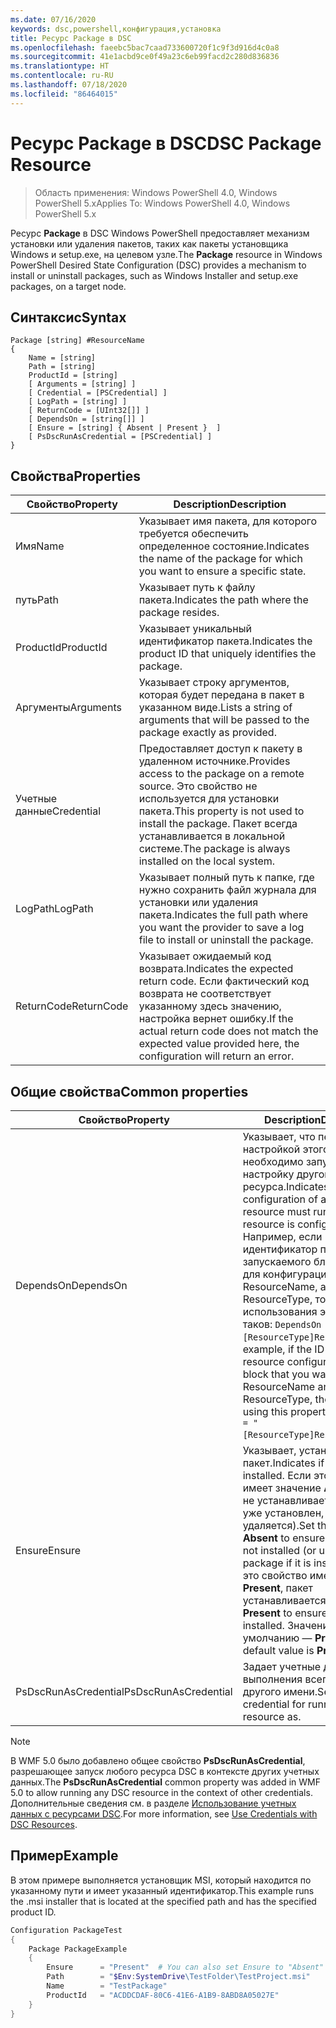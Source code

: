 ```yaml
---
ms.date: 07/16/2020
keywords: dsc,powershell,конфигурация,установка
title: Ресурс Package в DSC
ms.openlocfilehash: faeebc5bac7caad733600720f1c9f3d916d4c0a8
ms.sourcegitcommit: 41e1acbd9ce0f49a23c6eb99facd2c280d836836
ms.translationtype: HT
ms.contentlocale: ru-RU
ms.lasthandoff: 07/18/2020
ms.locfileid: "86464015"
---
```

# <a name="dsc-package-resource"></a><span data-ttu-id="769fe-103">Ресурс Package в DSC</span><span class="sxs-lookup"><span data-stu-id="769fe-103">DSC Package Resource</span></span>

> <span data-ttu-id="769fe-104">Область применения: Windows PowerShell 4.0, Windows PowerShell 5.x</span><span class="sxs-lookup"><span data-stu-id="769fe-104">Applies To: Windows PowerShell 4.0, Windows PowerShell 5.x</span></span>

<span data-ttu-id="769fe-105">Ресурс **Package** в DSC Windows PowerShell предоставляет механизм установки или удаления пакетов, таких как пакеты установщика Windows и setup.exe, на целевом узле.</span><span class="sxs-lookup"><span data-stu-id="769fe-105">The **Package** resource in Windows PowerShell Desired State Configuration (DSC) provides a mechanism to install or uninstall packages, such as Windows Installer and setup.exe packages, on a target node.</span></span>

## <a name="syntax"></a><span data-ttu-id="769fe-106">Синтаксис</span><span class="sxs-lookup"><span data-stu-id="769fe-106">Syntax</span></span>

```Syntax
Package [string] #ResourceName
{
    Name = [string]
    Path = [string]
    ProductId = [string]
    [ Arguments = [string] ]
    [ Credential = [PSCredential] ]
    [ LogPath = [string] ]
    [ ReturnCode = [UInt32[]] ]
    [ DependsOn = [string[]] ]
    [ Ensure = [string] { Absent | Present }  ]
    [ PsDscRunAsCredential = [PSCredential] ]
}
```

## <a name="properties"></a><span data-ttu-id="769fe-107">Свойства</span><span class="sxs-lookup"><span data-stu-id="769fe-107">Properties</span></span>

|<span data-ttu-id="769fe-108">Свойство</span><span class="sxs-lookup"><span data-stu-id="769fe-108">Property</span></span> |<span data-ttu-id="769fe-109">Description</span><span class="sxs-lookup"><span data-stu-id="769fe-109">Description</span></span> |
|---|---|
|<span data-ttu-id="769fe-110">Имя</span><span class="sxs-lookup"><span data-stu-id="769fe-110">Name</span></span> |<span data-ttu-id="769fe-111">Указывает имя пакета, для которого требуется обеспечить определенное состояние.</span><span class="sxs-lookup"><span data-stu-id="769fe-111">Indicates the name of the package for which you want to ensure a specific state.</span></span> |
|<span data-ttu-id="769fe-112">путь</span><span class="sxs-lookup"><span data-stu-id="769fe-112">Path</span></span> |<span data-ttu-id="769fe-113">Указывает путь к файлу пакета.</span><span class="sxs-lookup"><span data-stu-id="769fe-113">Indicates the path where the package resides.</span></span> |
|<span data-ttu-id="769fe-114">ProductId</span><span class="sxs-lookup"><span data-stu-id="769fe-114">ProductId</span></span> |<span data-ttu-id="769fe-115">Указывает уникальный идентификатор пакета.</span><span class="sxs-lookup"><span data-stu-id="769fe-115">Indicates the product ID that uniquely identifies the package.</span></span> |
|<span data-ttu-id="769fe-116">Аргументы</span><span class="sxs-lookup"><span data-stu-id="769fe-116">Arguments</span></span> |<span data-ttu-id="769fe-117">Указывает строку аргументов, которая будет передана в пакет в указанном виде.</span><span class="sxs-lookup"><span data-stu-id="769fe-117">Lists a string of arguments that will be passed to the package exactly as provided.</span></span> |
|<span data-ttu-id="769fe-118">Учетные данные</span><span class="sxs-lookup"><span data-stu-id="769fe-118">Credential</span></span> |<span data-ttu-id="769fe-119">Предоставляет доступ к пакету в удаленном источнике.</span><span class="sxs-lookup"><span data-stu-id="769fe-119">Provides access to the package on a remote source.</span></span> <span data-ttu-id="769fe-120">Это свойство не используется для установки пакета.</span><span class="sxs-lookup"><span data-stu-id="769fe-120">This property is not used to install the package.</span></span> <span data-ttu-id="769fe-121">Пакет всегда устанавливается в локальной системе.</span><span class="sxs-lookup"><span data-stu-id="769fe-121">The package is always installed on the local system.</span></span> |
|<span data-ttu-id="769fe-122">LogPath</span><span class="sxs-lookup"><span data-stu-id="769fe-122">LogPath</span></span> |<span data-ttu-id="769fe-123">Указывает полный путь к папке, где нужно сохранить файл журнала для установки или удаления пакета.</span><span class="sxs-lookup"><span data-stu-id="769fe-123">Indicates the full path where you want the provider to save a log file to install or uninstall the package.</span></span> |
|<span data-ttu-id="769fe-124">ReturnCode</span><span class="sxs-lookup"><span data-stu-id="769fe-124">ReturnCode</span></span> |<span data-ttu-id="769fe-125">Указывает ожидаемый код возврата.</span><span class="sxs-lookup"><span data-stu-id="769fe-125">Indicates the expected return code.</span></span> <span data-ttu-id="769fe-126">Если фактический код возврата не соответствует указанному здесь значению, настройка вернет ошибку.</span><span class="sxs-lookup"><span data-stu-id="769fe-126">If the actual return code does not match the expected value provided here, the configuration will return an error.</span></span> |

## <a name="common-properties"></a><span data-ttu-id="769fe-127">Общие свойства</span><span class="sxs-lookup"><span data-stu-id="769fe-127">Common properties</span></span>

|<span data-ttu-id="769fe-128">Свойство</span><span class="sxs-lookup"><span data-stu-id="769fe-128">Property</span></span> |<span data-ttu-id="769fe-129">Description</span><span class="sxs-lookup"><span data-stu-id="769fe-129">Description</span></span> |
|---|---|
|<span data-ttu-id="769fe-130">DependsOn</span><span class="sxs-lookup"><span data-stu-id="769fe-130">DependsOn</span></span> |<span data-ttu-id="769fe-131">Указывает, что перед настройкой этого ресурса необходимо запустить настройку другого ресурса.</span><span class="sxs-lookup"><span data-stu-id="769fe-131">Indicates that the configuration of another resource must run before this resource is configured.</span></span> <span data-ttu-id="769fe-132">Например, если идентификатор первого запускаемого блока сценария для конфигурации ресурса — ResourceName, а его тип — ResourceType, то синтаксис использования этого свойства таков: `DependsOn = "[ResourceType]ResourceName"`.</span><span class="sxs-lookup"><span data-stu-id="769fe-132">For example, if the ID of the resource configuration script block that you want to run first is ResourceName and its type is ResourceType, the syntax for using this property is `DependsOn = "[ResourceType]ResourceName"`.</span></span> |
|<span data-ttu-id="769fe-133">Ensure</span><span class="sxs-lookup"><span data-stu-id="769fe-133">Ensure</span></span> |<span data-ttu-id="769fe-134">Указывает, установлен ли пакет.</span><span class="sxs-lookup"><span data-stu-id="769fe-134">Indicates if the package is installed.</span></span> <span data-ttu-id="769fe-135">Если это свойство имеет значение **Absent**, пакет не устанавливается (а если он уже установлен, то удаляется).</span><span class="sxs-lookup"><span data-stu-id="769fe-135">Set this property to **Absent** to ensure the package is not installed (or uninstall the package if it is installed).</span></span> <span data-ttu-id="769fe-136">Если это свойство имеет значение **Present**, пакет устанавливается.</span><span class="sxs-lookup"><span data-stu-id="769fe-136">Set it to **Present** to ensure the package is installed.</span></span> <span data-ttu-id="769fe-137">Значение по умолчанию — **Present**.</span><span class="sxs-lookup"><span data-stu-id="769fe-137">The default value is **Present**.</span></span> |
|<span data-ttu-id="769fe-138">PsDscRunAsCredential</span><span class="sxs-lookup"><span data-stu-id="769fe-138">PsDscRunAsCredential</span></span> |<span data-ttu-id="769fe-139">Задает учетные данные для выполнения всего ресурса от другого имени.</span><span class="sxs-lookup"><span data-stu-id="769fe-139">Sets the credential for running the entire resource as.</span></span> |

> [!NOTE]
> <span data-ttu-id="769fe-140">В WMF 5.0 было добавлено общее свойство **PsDscRunAsCredential**, разрешающее запуск любого ресурса DSC в контексте других учетных данных.</span><span class="sxs-lookup"><span data-stu-id="769fe-140">The **PsDscRunAsCredential** common property was added in WMF 5.0 to allow running any DSC resource in the context of other credentials.</span></span> <span data-ttu-id="769fe-141">Дополнительные сведения см. в разделе [Использование учетных данных с ресурсами DSC](../../../configurations/runasuser.md).</span><span class="sxs-lookup"><span data-stu-id="769fe-141">For more information, see [Use Credentials with DSC Resources](../../../configurations/runasuser.md).</span></span>

## <a name="example"></a><span data-ttu-id="769fe-142">Пример</span><span class="sxs-lookup"><span data-stu-id="769fe-142">Example</span></span>

<span data-ttu-id="769fe-143">В этом примере выполняется установщик MSI, который находится по указанному пути и имеет указанный идентификатор.</span><span class="sxs-lookup"><span data-stu-id="769fe-143">This example runs the .msi installer that is located at the specified path and has the specified product ID.</span></span>

```powershell
Configuration PackageTest
{
    Package PackageExample
    {
        Ensure      = "Present"  # You can also set Ensure to "Absent"
        Path        = "$Env:SystemDrive\TestFolder\TestProject.msi"
        Name        = "TestPackage"
        ProductId   = "ACDDCDAF-80C6-41E6-A1B9-8ABD8A05027E"
    }
}
```
